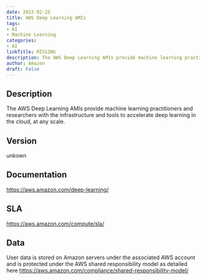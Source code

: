 ```yaml
---
date: 2022-02-25
title: AWS Deep Learning AMIs
tags: 
- AI
- Machine Learning
categories: 
- AI
linkTitle: MISSING
description: The AWS Deep Learning AMIs provide machine learning practitioners and researchers with the infrastructure and tools to accelerate deep learning in the cloud, at any scale.
author: Amazon
draft: False
---
```


## Description

The AWS Deep Learning AMIs provide machine learning practitioners and researchers with the infrastructure and tools to accelerate deep learning in the cloud, at any scale.

## Version

unkown

## Documentation

https://aws.amazon.com/deep-learning/

## SLA

https://aws.amazon.com/compute/sla/

## Data

User data is stored on Amazon servers under the associated AWS account and is protected under the AWS shared responsibility model as detailed here https://aws.amazon.com/compliance/shared-responsibility-model/
